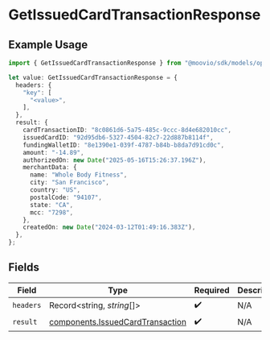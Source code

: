 # GetIssuedCardTransactionResponse

## Example Usage

```typescript
import { GetIssuedCardTransactionResponse } from "@moovio/sdk/models/operations";

let value: GetIssuedCardTransactionResponse = {
  headers: {
    "key": [
      "<value>",
    ],
  },
  result: {
    cardTransactionID: "8c0861d6-5a75-485c-9ccc-8d4e682010cc",
    issuedCardID: "92d95db6-5327-4504-82c7-22d887b8114f",
    fundingWalletID: "8e1390e1-039f-4787-b84b-b8da7d91cd0c",
    amount: "-14.89",
    authorizedOn: new Date("2025-05-16T15:26:37.196Z"),
    merchantData: {
      name: "Whole Body Fitness",
      city: "San Francisco",
      country: "US",
      postalCode: "94107",
      state: "CA",
      mcc: "7298",
    },
    createdOn: new Date("2024-03-12T01:49:16.383Z"),
  },
};
```

## Fields

| Field                                                                                | Type                                                                                 | Required                                                                             | Description                                                                          |
| ------------------------------------------------------------------------------------ | ------------------------------------------------------------------------------------ | ------------------------------------------------------------------------------------ | ------------------------------------------------------------------------------------ |
| `headers`                                                                            | Record<string, *string*[]>                                                           | :heavy_check_mark:                                                                   | N/A                                                                                  |
| `result`                                                                             | [components.IssuedCardTransaction](../../models/components/issuedcardtransaction.md) | :heavy_check_mark:                                                                   | N/A                                                                                  |